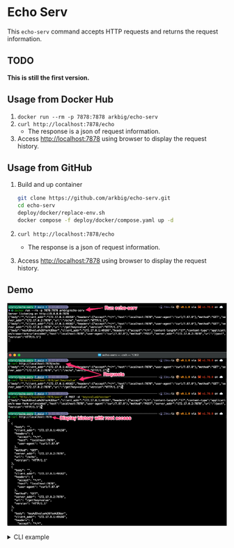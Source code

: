 # Echo Serv

This `echo-serv` command accepts HTTP requests and returns the request information.

## TODO

**This is still the first version.**

## Usage from Docker Hub

1. `docker run --rm -p 7878:7878 arkbig/echo-serv`
2. `curl http://localhost:7878/echo`
   - The response is a json of request information.
3. Access <http://localhost:7878> using browser to display the request history.

## Usage from GitHub

1. Build and up container

    ```sh
    git clone https://github.com/arkbig/echo-serv.git
    cd echo-serv
    deploy/docker/replace-env.sh
    docker compose -f deploy/docker/compose.yaml up -d
    ```

2. `curl http://localhost:7878/echo`
   - The response is a json of request information.
3. Access <http://localhost:7878> using browser to display the request history.

## Demo

![demo](doc/demo.png)

<details>
<summary>CLI example</summary>

```sh
$ curl http://localhost:7878/echo
{"body":"","client_addr":"172.17.0.1:36632","headers":{"accept":"*/*","host":"localhost:7878","user-agent":"curl/7.87.0"},"method":"GET","server_addr":"172.17.0.2:7878","url":"/echo","version":"HTTP/1.1"}

$ curl "http://localhost:7878/get?key=value"
{"body":"","client_addr":"172.17.0.1:36636","headers":{"accept":"*/*","host":"localhost:7878","user-agent":"curl/7.87.0"},"method":"GET","server_addr":"172.17.0.2:7878","url":"/get?key=value","version":"HTTP/1.1"}   

$ curl "http://localhost:7878/post" -X POST -d "key=value&foo=bar"
{"body":"key%3Dvalue%26foo%3Dbar","client_addr":"172.17.0.1:36640","headers":{"accept":"*/*","content-length":"17","content-type":"application/x-www-form-urlencoded","host":"localhost:7878","user-agent":"curl/7.87.0"},"method":"POST","server_addr":"172.17.0.2:7878","url":"/post","version":"HTTP/1.1"}

$ curl http://localhost:7878     # Display history with root access.
[
  {
    "body": "",
    "client_addr": "172.17.0.1:36632",
    "headers": {
      "accept": "*/*",
      "host": "localhost:7878",
      "user-agent": "curl/7.87.0"
    },
    "method": "GET",
    "server_addr": "172.17.0.2:7878",
    "url": "/echo",
    "version": "HTTP/1.1"
  },
  {
    "body": "",
    "client_addr": "172.17.0.1:36636",
    "headers": {
      "accept": "*/*",
      "host": "localhost:7878",
      "user-agent": "curl/7.87.0"
    },
    "method": "GET",
    "server_addr": "172.17.0.2:7878",
    "url": "/get?key=value",
    "version": "HTTP/1.1"
  },
  {
    "body": "key%3Dvalue%26foo%3Dbar",
    "client_addr": "172.17.0.1:36640",
    "headers": {
      "accept": "*/*",
      "content-length": "17",
      "content-type": "application/x-www-form-urlencoded",
      "host": "localhost:7878",
      "user-agent": "curl/7.87.0"
    },
    "method": "POST",
    "server_addr": "172.17.0.2:7878",
    "url": "/post",
    "version": "HTTP/1.1"
  }
]
```

</details>
